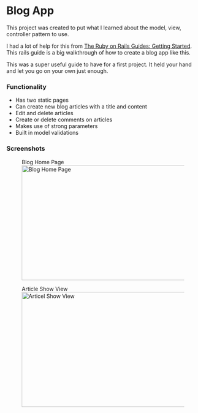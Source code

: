 
# Blog App

This project was created to put what I learned about the model, view, controller pattern to use.

I had a lot of help for this from [The Ruby on Rails Guides: Getting Started](https://guides.rubyonrails.org/getting_started.html). This rails guide is a big walkthrough of how to create a blog app like this.

This was a super useful guide to have for a first project. It held your hand and let you go on your own just enough.

### Functionality

* Has two static pages
* Can create new blog articles with a title and content
* Edit and delete articles
* Create or delete comments on articles
* Makes use of strong parameters
* Built in model validations

### Screenshots

<p float = 'left' >
  <figure>
    <figcaption>Blog Home Page</figcaption>
    <img src="home.png" alt="Blog Home Page" width="600" height="300">
  </figure>
  <figure>
    <figcaption>Article Show View</figcaption>
    <img src="comments.png" alt="Articel Show View" width="600" height="300">
  </figure>
</p>
